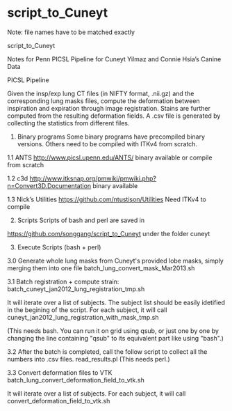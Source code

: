 script_to_Cuneyt
================

Note: file names have to be matched exactly


script_to_Cuneyt

Notes for Penn PICSL Pipeline for Cuneyt Yilmaz and Connie Hsia’s Canine Data

PICSL Pipeline

Given the insp/exp lung CT files (in NIFTY format, .nii.gz) and the corresponding lung masks files, compute the deformation between inspiration and expiration through image registration. Stains are further computed from the resulting deformation fields. A .csv file is generated by collecting the statistics from different files.

1.	Binary programs
Some binary programs have precompiled binary versions. Others need to be compiled with ITKv4 from scratch.

1.1 ANTS
	http://www.picsl.upenn.edu/ANTS/
	binary available or compile from scratch

1.2	c3d
http://www.itksnap.org/pmwiki/pmwiki.php?n=Convert3D.Documentation
	binary available

1.3	Nick’s Utilities
 https://github.com/ntustison/Utilities
	Need ITKv4 to compile
	
2.	Scripts
Scripts of bash and perl are saved in

https://github.com/songgang/script_to_Cuneyt
under the folder cuneyt

3.	Execute Scripts (bash + perl)

3.0 Generate whole lung masks from Cuneyt's provided lobe masks, simply merging them into one file
batch_lung_convert_mask_Mar2013.sh

3.1 Batch registration + compute strain:
batch_cuneyt_jan2012_lung_registration_tmp.sh


It will iterate over a list of subjects. The subject list should be easily idetified in the begining of the script. For each subject, it will call 
cuneyt_jan2012_lung_registration_with_mask_tmp.sh

(This needs bash. You can run it on grid using qsub, or just one by one by changing the line containing "qsub" to its equivalent part like using "bash".)

3.2 After the batch is completed, call the follow script to collect all the numbers into .csv files.
	read_results.pl
(This needs perl.)

3.3 Convert deformation files to VTK
batch_lung_convert_deformation_field_to_vtk.sh

It will iterate over a list of subjects. For each subject, it will call
convert_deformation_field_to_vtk.sh


